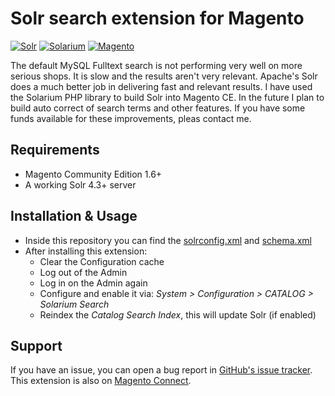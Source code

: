 Solr search extension for Magento
================
[![Solr](https://lucene.apache.org/images/solr.png)](https://lucene.apache.org/solr/)
[![Solarium](http://www.raspberry.nl/wp-content/uploads/2011/12/solarium.gif)](http://www.solarium-project.org/)
[![Magento](http://21inspired.com/wp-content/uploads/2010/01/magento-logo-1.jpg)](http://magento.com/)

The default MySQL Fulltext search is not performing very well on more serious shops. It is slow and the results aren't very relevant. Apache's Solr does a much better job in delivering fast and relevant results. I have used the Solarium PHP library to build Solr into Magento CE. In the future I plan to build auto correct of search terms and other features. If you have some funds available for these improvements, pleas contact me.

## Requirements

  * Magento Community Edition 1.6+
  * A working Solr 4.3+ server

## Installation & Usage

  * Inside this repository you can find the [solrconfig.xml](https://github.com/jeroenvermeulen/magento-solarium/blob/master/app/code/community/JeroenVermeulen/Solarium/docs/solrconfig.xml) and [schema.xml](https://github.com/jeroenvermeulen/magento-solarium/blob/master/app/code/community/JeroenVermeulen/Solarium/docs/schema.xml)
  * After installing this extension:
    * Clear the Configuration cache
    * Log out of the Admin
    * Log in on the Admin again
    * Configure and enable it via: *System > Configuration > CATALOG > Solarium Search*
    * Reindex the *Catalog Search Index*, this will update Solr (if enabled)

## Support

If you have an issue, you can open a bug report in [GitHub's issue tracker](https://github.com/jeroenvermeulen/magento-solarium/issues).
This extension is also on [Magento Connect](http://www.magentocommerce.com/magento-connect/catalog/product/view/id/22478/).